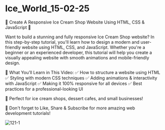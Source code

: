 # Ice_World_15-02-25

🍦 Create A Responsive Ice Cream Shop Website Using HTML, CSS & JavaScript 🍦

Want to build a stunning and fully responsive Ice Cream Shop website? In this step-by-step tutorial, you'll learn how to design a modern and user-friendly website using HTML, CSS, and JavaScript. Whether you're a beginner or an experienced developer, this tutorial will help you create a visually appealing website with smooth animations and mobile-friendly design.

🚀 What You’ll Learn in This Video:
✅ How to structure a website using HTML
✅ Styling with modern CSS techniques
✅ Adding animations & interactivity with JavaScript
✅ Making it 100% responsive for all devices
✅ Best practices for a professional-looking UI

🎨 Perfect for ice cream shops, dessert cafes, and small businesses!

🔔 Don't forget to Like, Share & Subscribe for more amazing web development tutorials!

![121-1](https://github.com/user-attachments/assets/964a1f46-02f1-44ef-b9e4-8c187e82f695)

